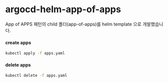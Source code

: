 # argocd-helm-app-of-apps
App of APPS 패턴의 child 폴더(app-of-apps)를 helm template 으로 개발했습니다.

#### create apps
```bash
kubectl apply -f apps.yaml
```

#### delete apps
```bash
kubectl delete -f apps.yaml
```